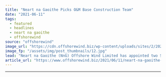 ```yaml
---
title: "Neart na Gaoithe Picks O&M Base Construction Team"
date: "2021-06-11"
tags: 
  - featured
  - headlines
  - neart na gaoithe
  - offshorewind
source: "offshorewind"
image_url: "https://cdn.offshorewind.biz/wp-content/uploads/sites/2/2021/06/11104503/Neart-na-Gaoithe-Picks-OM-Base-Construction-Team.jpg"
image_fp: "/assets/img/post_thumbnails/12.jpg"
lead: "Neart na Gaoithe (NnG) Offshore Wind Limited has appointed two Scottish-based businesses to construct"
article_url: "https://www.offshorewind.biz/2021/06/11/neart-na-gaoithe-picks-om-base-construction-team/"
---
```


---
